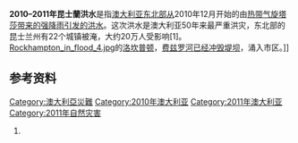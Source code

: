 **2010–2011年昆士蘭洪水**是指[澳大利亚东北部从](../Page/澳大利亚.md "wikilink")2010年12月开始的由[热带气旋塔莎带来的强降雨引发的](../Page/热带气旋塔莎.md "wikilink")[洪水](../Page/洪水.md "wikilink")。这次洪水是澳大利亚50年来最严重洪灾，东北部的昆士兰州有22个城镇被淹，大约20万人受影响\[1\]。
[Rockhampton_in_flood_4.jpg](https://zh.wikipedia.org/wiki/File:Rockhampton_in_flood_4.jpg "fig:Rockhampton_in_flood_4.jpg")的[洛坎普顿](../Page/洛坎普顿_\(昆士兰州\).md "wikilink")，[费兹罗河已经冲毁堤坝](../Page/费兹罗河.md "wikilink")，涌入市区。\]\]

## 参考资料

[Category:澳大利亞災難](https://zh.wikipedia.org/wiki/Category:澳大利亞災難 "wikilink")
[Category:2010年澳大利亚](https://zh.wikipedia.org/wiki/Category:2010年澳大利亚 "wikilink")
[Category:2011年澳大利亚](https://zh.wikipedia.org/wiki/Category:2011年澳大利亚 "wikilink")
[Category:2011年自然灾害](https://zh.wikipedia.org/wiki/Category:2011年自然灾害 "wikilink")

1.
